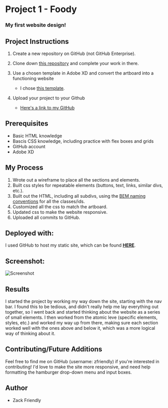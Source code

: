 # Project 1 - Foody
### My first website design!

## Project Instructions

1. Create a new repository on GitHub (not GitHub Enterprise).
2. Clone down [this repository](https://git.generalassemb.ly/dc-wdi-fundamentals/build-a-website/blob/master/README.md) and complete your work in there.
3. Use a chosen template in Adobe XD and convert the artboard into a functioning website 
   
   * I chose [this template](https://drive.google.com/open?id=1vY-yrG1WcMtfBobwNp7qj7GU0-2pxWVp).
4. Upload your project to your Github
   * [Here's a link to my GitHub](https://github.com/zfriendly)
  

  ## Prerequisites

  * Basic HTML knowledge
  * Bascis CSS knowledge, including practice with flex boxes and grids
  * GitHub account
  * Adobe XD 

## My Process
1. Wrote out a wireframe to place all the sections and elements.
2. Built css styles for repeatable elements (buttons, text, links, similar divs, etc.).
3. Built out the HTML, including all subdivs, using the [BEM naming conventions](http://getbem.com/naming/) for all the classes/ids.
4. Customized all the css to match the artboard.
5. Updated css to make the website responsive.
6. Uploaded all commits to GitHub.

## Deployed with:
I used GitHub to host my static site, which can be found [**HERE**](https://zfriendly.github.io/lib/).

## Screenshot:
![Screenshot](https://i.imgur.com/9aiyVma.jpg)

## Results
I started the project by working my way down the site, starting with the nav bar. I found this to be tedious, and didn't really help me lay everything out together, so I went back and started thinking about the website as a series of small elements. I then worked from the atomic leve (specific elements, styles, etc.) and worked my way up from there, making sure each section worked well with the ones above and below it, which was a more logical way of thinking about it.

## Contributing/Future Additions

Feel free to find me on GitHub (username: zfriendly) if you're interested in contributing! I'd love to make the site more responsive, and need help formatting the hamburger drop-down menu and input boxes.

## Author
* Zack Friendly